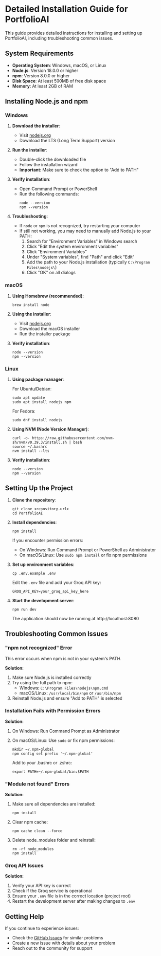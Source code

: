 # Detailed Installation Guide for PortfolioAI

This guide provides detailed instructions for installing and setting up PortfolioAI, including troubleshooting common issues.

## System Requirements

- **Operating System**: Windows, macOS, or Linux
- **Node.js**: Version 18.0.0 or higher
- **npm**: Version 8.0.0 or higher
- **Disk Space**: At least 500MB of free disk space
- **Memory**: At least 2GB of RAM

## Installing Node.js and npm

### Windows

1. **Download the installer**:
   - Visit [nodejs.org](https://nodejs.org/)
   - Download the LTS (Long Term Support) version

2. **Run the installer**:
   - Double-click the downloaded file
   - Follow the installation wizard
   - **Important**: Make sure to check the option to "Add to PATH"

3. **Verify installation**:
   - Open Command Prompt or PowerShell
   - Run the following commands:
     ```
     node --version
     npm --version
     ```

4. **Troubleshooting**:
   - If `node` or `npm` is not recognized, try restarting your computer
   - If still not working, you may need to manually add Node.js to your PATH:
     1. Search for "Environment Variables" in Windows search
     2. Click "Edit the system environment variables"
     3. Click "Environment Variables"
     4. Under "System variables", find "Path" and click "Edit"
     5. Add the path to your Node.js installation (typically `C:\Program Files\nodejs\`)
     6. Click "OK" on all dialogs

### macOS

1. **Using Homebrew (recommended)**:
   ```
   brew install node
   ```

2. **Using the installer**:
   - Visit [nodejs.org](https://nodejs.org/)
   - Download the macOS installer
   - Run the installer package

3. **Verify installation**:
   ```
   node --version
   npm --version
   ```

### Linux

1. **Using package manager**:

   For Ubuntu/Debian:
   ```
   sudo apt update
   sudo apt install nodejs npm
   ```

   For Fedora:
   ```
   sudo dnf install nodejs
   ```

2. **Using NVM (Node Version Manager)**:
   ```
   curl -o- https://raw.githubusercontent.com/nvm-sh/nvm/v0.39.3/install.sh | bash
   source ~/.bashrc
   nvm install --lts
   ```

3. **Verify installation**:
   ```
   node --version
   npm --version
   ```

## Setting Up the Project

1. **Clone the repository**:
   ```
   git clone <repository-url>
   cd PortfolioAI
   ```

2. **Install dependencies**:
   ```
   npm install
   ```

   If you encounter permission errors:
   - On Windows: Run Command Prompt or PowerShell as Administrator
   - On macOS/Linux: Use `sudo npm install` or fix npm permissions

3. **Set up environment variables**:
   ```
   cp .env.example .env
   ```

   Edit the `.env` file and add your Groq API key:
   ```
   GROQ_API_KEY=your_groq_api_key_here
   ```

4. **Start the development server**:
   ```
   npm run dev
   ```

   The application should now be running at http://localhost:8080

## Troubleshooting Common Issues

### "npm not recognized" Error

This error occurs when npm is not in your system's PATH.

**Solution**:
1. Make sure Node.js is installed correctly
2. Try using the full path to npm:
   - Windows: `C:\Program Files\nodejs\npm.cmd`
   - macOS/Linux: `/usr/local/bin/npm` or `/usr/bin/npm`
3. Reinstall Node.js and ensure "Add to PATH" is selected

### Installation Fails with Permission Errors

**Solution**:
1. On Windows: Run Command Prompt as Administrator
2. On macOS/Linux: Use `sudo` or fix npm permissions:
   ```
   mkdir ~/.npm-global
   npm config set prefix '~/.npm-global'
   ```

   Add to your .bashrc or .zshrc:
   ```
   export PATH=~/.npm-global/bin:$PATH
   ```

### "Module not found" Errors

**Solution**:
1. Make sure all dependencies are installed:
   ```
   npm install
   ```
2. Clear npm cache:
   ```
   npm cache clean --force
   ```
3. Delete node_modules folder and reinstall:
   ```
   rm -rf node_modules
   npm install
   ```

### Groq API Issues

**Solution**:
1. Verify your API key is correct
2. Check if the Groq service is operational
3. Ensure your `.env` file is in the correct location (project root)
4. Restart the development server after making changes to `.env`

## Getting Help

If you continue to experience issues:
- Check the [GitHub Issues](https://github.com/yourusername/PortfolioAI/issues) for similar problems
- Create a new issue with details about your problem
- Reach out to the community for support
